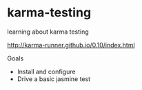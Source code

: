 karma-testing
=====

learning about karma testing

http://karma-runner.github.io/0.10/index.html

Goals 
* Install and configure
* Drive a basic jasmine test
